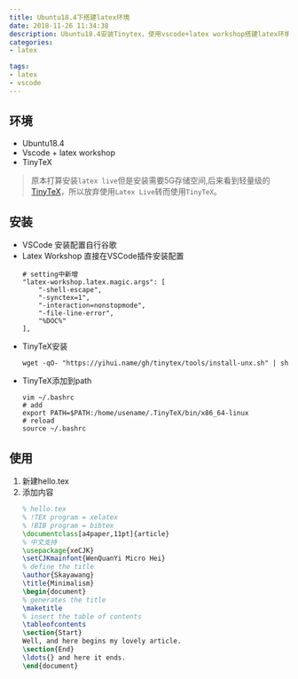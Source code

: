 ```yaml
---
title: Ubuntu18.4下搭建latex环境
date: 2018-11-26 11:34:38
description: Ubuntu18.4安装Tinytex，使用vscode+latex workshop搭建latex环境
categories:
- latex

tags:
- latex
- vscode
---
```


## 环境

* Ubuntu18.4
* Vscode + latex workshop
* TinyTeX

> 原本打算安装`latex live`但是安装需要5G存储空间,后来看到轻量级的[TinyTeX](https://yihui.name/tinytex/)，所以放弃使用`Latex Live`转而使用`TinyTeX`。

## 安装

* VSCode 安装配置自行谷歌
* Latex Workshop 直接在VSCode插件安装配置
    ```shell
    # setting中新增
    "latex-workshop.latex.magic.args": [
        "-shell-escape",
        "-synctex=1",
        "-interaction=nonstopmode",
        "-file-line-error",
        "%DOC%"
    ],
    ```
* TinyTeX安装
    ```shell
    wget -qO- "https://yihui.name/gh/tinytex/tools/install-unx.sh" | sh
    ```
* TinyTeX添加到path
    ```shell
    vim ~/.bashrc
    # add
    export PATH=$PATH:/home/usename/.TinyTeX/bin/x86_64-linux
    # reload
    source ~/.bashrc
    ```

## 使用

1. 新建hello.tex
2. 添加内容
    ```latex
    % hello.tex
    % !TEX program = xelatex
    % !BIB program = bibtex
    \documentclass[a4paper,11pt]{article}
    % 中文支持
    \usepackage{xeCJK}
    \setCJKmainfont{WenQuanYi Micro Hei}
    % define the title
    \author{Skayawang}
    \title{Minimalism}
    \begin{document}
    % generates the title
    \maketitle
    % insert the table of contents
    \tableofcontents
    \section{Start}
    Well, and here begins my lovely article.
    \section{End}
    \ldots{} and here it ends.
    \end{document}
    ```